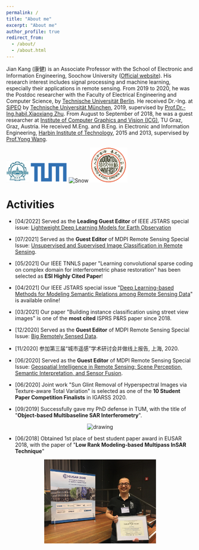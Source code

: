 ```yaml
---
permalink: /
title: "About me"
excerpt: "About me"
author_profile: true
redirect_from: 
  - /about/
  - /about.html
---
```


Jian Kang (康健) is an Associate Professor with the School of Electronic and Information Engineering, Soochow University ([Official website](http://web.suda.edu.cn/jiankang/index.html)). His research interest includes signal processing and machine learning, especially their applications in remote sensing. From 2019 to 2020, he was the Postdoc researcher with the Faculty of Electrical Engineering and Computer Science, by [Technische Universität Berlin](https://www.tu-berlin.de/menue/home/). He received Dr.-Ing. at [SiPEO](https://www.sipeo.bgu.tum.de/) by [Technische Universität München](https://www.tum.de/en/), 2019, supervised by [Prof.Dr.-Ing.habil.Xiaoxiang Zhu](https://www.sipeo.bgu.tum.de/team/zhu). From August to September of 2018, he was a guest researcher at [Institute of Computer Graphics and Vision (ICG)](https://www.tugraz.at/institutes/icg/home/), TU Graz, Graz, Austria. He received M.Eng. and B.Eng. in Electronic and Information Engineering, [Harbin Institute of Technology](http://en.hit.edu.cn/), 2015 and 2013, supervised by [Prof.Yong Wang](http://homepage.hit.edu.cn/wangyong6012).  

<p align="left">
<img src="../images/uni_profile_11441.jpg" alt="Snow" width="60">
<img src="../images/technical-university-of-munich-tum-logo-vector.png" alt="Snow" width="100">
<img src="../images/Logo_der_Technischen_Universität_Berlin.svg.png" alt="Snow" width="100">
<img src="../images/Soochow_University_(Suzhou)_logo.png" alt="Snow" width="100">
</p>

Activities
======

* [04/2022] Served as the **Leading Guest Editor** of IEEE JSTARS special issue: [Lightweight Deep Learning Models for Earth Observation](https://4d8xuv2577wggnmowfwzehpo-wpengine.netdna-ssl.com/wp-content/uploads/2022/03/CFP_-Lightweight-Deep-Learning-Models-for-Earth-Observation.pdf)
   
* [07/2021] Served as the **Guest Editor** of MDPI Remote Sensing Special Issue: [Unsupervised and Supervised Image Classification in Remote Sensing](https://www.mdpi.com/journal/remotesensing/special_issues/unsupervised_image_classification).

* [05/2021] Our IEEE TNNLS paper "Learning convolutional sparse coding on complex domain for interferometric phase restoration" has been selected as **ESI Highly Cited Paper**!
  
* [04/2021] Our IEEE JSTARS special issue "[Deep Learning-based Methods for Modeling Semantic Relations among Remote Sensing Data](https://4d8xuv2577wggnmowfwzehpo-wpengine.netdna-ssl.com/wp-content/uploads/2021/03/CFP-Deep-Learning-based-Methods-for-Modeling-Semantic-Relations-among-Remote-Sensing-Data.pdf)" is available online!

* [03/2021] Our paper "Building instance classification using street view images" is one of the **most cited** ISPRS P&RS paper since 2018.

* [12/2020] Served as the **Guest Editor** of MDPI Remote Sensing Special Issue: [Big Remotely Sensed Data](https://www.mdpi.com/journal/remotesensing/special_issues/big_remotely_sensed_data).
  
* [11/2020] 参加第三届“城市遥感”学术研讨会并做线上报告, 上海, 2020.

* [06/2020] Served as the **Guest Editor** of MDPI Remote Sensing Special Issue: [Geospatial Intelligence in Remote Sensing: Scene Perception, Semantic Interpretation, and Sensor Fusion](https://www.mdpi.com/journal/remotesensing/special_issues/Geospatial_Intelligence).

<!-- <p align="center">
<img src="../images/Selection_001.png" alt="drawing" width="300"/>
</p> -->


* [06/2020] Joint work "Sun Glint Removal of Hyperspectral Images via Texture-aware Total Variation" is selected as one of the **10 Student Paper Competition Finalists** in IGARSS 2020.


* [09/2019] Successfully gave my PhD defense in TUM, with the title of "**Object-based Multibaseline SAR Interferometry**".

<p align="center">
<img src="../images/phd_defense.jpg" alt="drawing" width="300"/>
</p>

* [06/2018] Obtained 1st place of best student paper award in EUSAR 2018, with the paper of "**Low Rank Modeling-based Multipass InSAR Technique**"

<p align="center">
<img src="../images/EUSAR2018_Jian_Kang.jpg" alt="drawing" width="300"/>
</p>


<!-- 
Full Publications
======
### Journal paper:


1. Wang, Y., **Kang, J.**, & Jiang, Y. (2014). ISAR imaging of maneuvering target based on the local polynomial Wigner distribution and integrated high-order ambiguity function for cubic phase signal model. <span style="background-color: #f2f2f2"><i>IEEE Journal of Selected Topics in Applied Earth Observations and Remote Sensing</i></span>, 7(7), 2971-2991.
2. Wang, Y., Zhao, B., & **Kang, J**. (2014). Asymptotic statistical performance of local polynomial Wigner distribution for the parameters estimation of cubic-phase signal with application in ISAR imaging of ship target. <span style="background-color: #f2f2f2"><i>IEEE Journal of Selected Topics in Applied Earth Observations and Remote Sensing</i></span>, 8(3), 1087-1098.
3. Wang, Y., & **Kang, J.** (2015). Parameter estimation for rigid body after micro-Doppler removal based on L-statistics in the radar analysis. <span style="background-color: #f2f2f2"><i>Journal of Systems Engineering and Electronics</i></span>, 26(3), 457-467.
4. **Kang, J**., Wang, Y., Körner, M., & Zhu, X. X. (2017). Robust object-based multipass InSAR deformation reconstruction. <span style="background-color: #f2f2f2"><i>IEEE Transactions on Geoscience and Remote Sensing</i></span>, 55(8), 4239-4251.
5. **Kang, J**., Wang, Y., Schmitt, M., & Zhu, X. X. (2018). Object-based multipass InSAR via robust low-rank tensor decomposition. <span style="background-color: #f2f2f2"><i>IEEE Transactions on Geoscience and Remote Sensing</i></span>, 56(6), 3062-3077. [**Selected as Journal Cover**]
6. **Kang, J**., Körner, M., Wang, Y., Taubenböck, H., & Zhu, X. X. (2018). Building instance classification using street view images. <span style="background-color: #f2f2f2"><i>ISPRS journal of photogrammetry and remote sensing</i></span>, 145, 44-59.
7. Zhang, B., Zhang, M., **Kang, J**., Hong, D., Xu, J., & Zhu, X. (2019). Estimation of PMx Concentrations from Landsat 8 OLI Images Based on a Multilayer Perceptron Neural Network. <span style="background-color: #f2f2f2"><i>Remote Sensing</i></span>, 11(6), 646.
8. Hoffmann, E. J., Wang, Y., Werner, M., **Kang, J**., & Zhu, X. X. (2019). Model Fusion for Building Type Classification from Aerial and Street View Images. <span style="background-color: #f2f2f2"><i>Remote Sensing</i></span>, 11(11), 1259.
9. Danfeng Hong, Jocelyn Chanussot, Naoto Yokoya, **Jian Kang**, Xiaoxiang Zhu. Learning Shared Cross-modality Representation Using Multispectral-LiDAR and Hyperspectral Data, <span style="background-color: #f2f2f2"><i>IEEE Geoscience and Remote Sensing Letters</i></span>, 2019. (Accepted)
10. **Jian Kang**, Yuanyuan Wang, Xiaoxiang Zhu. Multipass SAR Interferometry Based on Total Variation Regularized Robust Low Rank Tensor Decomposition. <span style="background-color: #f2f2f2"><i>IEEE Transactions on Geoscience and Remote Sensing</i></span>, 2019. (Accepted) 
11. Xiao Xiang Zhu, Jingliang Hu, Chunping Qiu, Yilei Shi, **Jian Kang**, Lichao Mou, Hossein Bagheri, Matthias Häberle, Yuansheng Hua, Rong Huang, Lloyd Hughes, Hao Li, Yao Sun, Guichen Zhang, Shiyao Han, Michael Schmitt, Yuanyuan Wang, So2Sat LCZ42: A Benchmark Dataset for Global Local Climate Zones Classification. <span style="background-color: #f2f2f2"><i>IEEE Geoscience and Remote Sensing Magazine</i></span>, 2019. (Accepted)

### Conference paper:

1. Wang, Yong, **Jian Kang**, and Runbin Zhang. "ISAR imaging with random missing observations based on non-iterative signal reconstruction algorithm." 2014 12th *International Conference on Signal Processing* (ICSP). IEEE, 2014.

2. Wang, Yong, Runbin Zhang, and **Jian Kang**. "Rotational parameters estimation for ISAR imaging of maneuvering target." 2014 12th *International Conference on Signal Processing* (ICSP). IEEE, 2014.

3. **Kang, Jian**, et al. "Object-based InSAR deformation reconstruction with application to bridge monitoring." 2016 *IEEE International Geoscience and Remote Sensing Symposium* (IGARSS). IEEE, 2016.

4. **Kang, Jian**, et al. "Improve multi-baseline InSAR parameter retrieval by semantic information from optical images." 2017 *IEEE International Geoscience and Remote Sensing Symposium* (IGARSS). IEEE, 2017.

5. Wang, Y., Zhu, X. X., Montazeri, S., **Kang, J**., Mou, L., & Schmitt, M. (2017). Potential of the “SARptical” system. In Proc. 10th Int. Workshop Adv. Sci. Appl. *SAR Interferometry Sentinel-1 InSAR*.

6. **Kang, Jian**, et al. "Robust Object-based Multi-baseline InSAR." *Fringe 2017 Workshop*. 2017.

7. **Kang, Jian**, Yuanyuan Wang, and Xiao Xiang Zhu. "Low Rank Modeling based Multipass InSAR technique." EUSAR 2018; *12th European Conference on Synthetic Aperture Radar*. VDE, 2018.
8. Shi, Y., Wang, Y., **Kang, J**., Lachaise, M., Zhu, X. X., & Bamler, R. (2018, June). 3D Reconstruction from Very Small TanDEM-X Stacks. In EUSAR 2018; *12th European Conference on Synthetic Aperture Radar* (pp. 1-4). VDE.
9. **Kang, Jian**, Yuanyuan Wang, and Xiao Xiang Zhu. "Multi-Pass SAR Interferometry for 3D Reconstruction of Complex Mountainous Areas Based on Robust Low Rank Tensor Decomposition." IGARSS 2018-2018 *IEEE International Geoscience and Remote Sensing Symposium*. IEEE, 2018.
10. Wang, Yuanyuan, **Jian Kang**, and Xiao Xiang Zhu. "Fusing Spaceborne SAR Interferometry and Street View Images for 4D Urban Modeling." 2018 *21st International Conference on Information Fusion (FUSION)*. IEEE, 2018. -->


<!-- Services
====== -->



